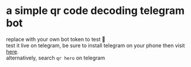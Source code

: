 # a simple qr code decoding telegram bot
replace with your own bot token to test 🙂  
test it live on telegram, be sure to install telegram on your phone then visit [here](https://t.me/qr_hero_bot).  
alternatively, search `qr hero` on telegram
